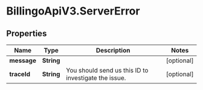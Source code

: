 # BillingoApiV3.ServerError

## Properties
Name | Type | Description | Notes
------------ | ------------- | ------------- | -------------
**message** | **String** |  | [optional] 
**traceId** | **String** | You should send us this ID to investigate the issue. | [optional] 

